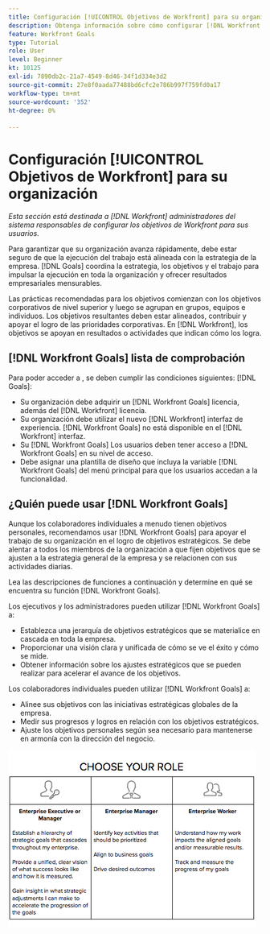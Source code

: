 ```yaml
---
title: Configuración [!UICONTROL Objetivos de Workfront] para su organización
description: Obtenga información sobre cómo configurar [!DNL Workfront Goals] para su organización, de modo que pueda asegurarse de que la ejecución del trabajo esté alineada con su estrategia.
feature: Workfront Goals
type: Tutorial
role: User
level: Beginner
kt: 10125
exl-id: 7890db2c-21a7-4549-8d46-34f1d334e3d2
source-git-commit: 27e8f0aada77488bd6cfc2e786b997f759fd0a17
workflow-type: tm+mt
source-wordcount: '352'
ht-degree: 0%

---
```


# Configuración [!UICONTROL Objetivos de Workfront] para su organización

*Esta sección está destinada a [!DNL Workfront] administradores del sistema responsables de configurar los objetivos de Workfront para sus usuarios.*

Para garantizar que su organización avanza rápidamente, debe estar seguro de que la ejecución del trabajo está alineada con la estrategia de la empresa. [!DNL   Goals] coordina la estrategia, los objetivos y el trabajo para impulsar la ejecución en toda la organización y ofrecer resultados empresariales mensurables.

Las prácticas recomendadas para los objetivos comienzan con los objetivos corporativos de nivel superior y luego se agrupan en grupos, equipos e individuos. Los objetivos resultantes deben estar alineados, contribuir y apoyar el logro de las prioridades corporativas. En [!DNL Workfront], los objetivos se apoyan en resultados o actividades que indican cómo los logra.

## [!DNL Workfront Goals] lista de comprobación

Para poder acceder a , se deben cumplir las condiciones siguientes: [!DNL   Goals]:

* Su organización debe adquirir un [!DNL Workfront Goals] licencia, además del [!DNL Workfront] licencia.
* Su organización debe utilizar el nuevo [!DNL Workfront] interfaz de experiencia. [!DNL Workfront Goals] no está disponible en el [!DNL Workfront] interfaz.
* Su [!DNL Workfront Goals] Los usuarios deben tener acceso a [!DNL Workfront Goals] en su nivel de acceso.
* Debe asignar una plantilla de diseño que incluya la variable [!DNL Workfront Goals] del menú principal para que los usuarios accedan a la funcionalidad.

## ¿Quién puede usar [!DNL Workfront Goals]

Aunque los colaboradores individuales a menudo tienen objetivos personales, recomendamos usar [!DNL Workfront Goals] para apoyar el trabajo de su organización en el logro de objetivos estratégicos. Se debe alentar a todos los miembros de la organización a que fijen objetivos que se ajusten a la estrategia general de la empresa y se relacionen con sus actividades diarias.

Lea las descripciones de funciones a continuación y determine en qué se encuentra su función [!DNL Workfront Goals].

Los ejecutivos y los administradores pueden utilizar [!DNL Workfront Goals] a:

* Establezca una jerarquía de objetivos estratégicos que se materialice en cascada en toda la empresa.
* Proporcionar una visión clara y unificada de cómo se ve el éxito y cómo se mide.
* Obtener información sobre los ajustes estratégicos que se pueden realizar para acelerar el avance de los objetivos.

Los colaboradores individuales pueden utilizar [!DNL Workfront Goals] a:

* Alinee sus objetivos con las iniciativas estratégicas globales de la empresa.
* Medir sus progresos y logros en relación con los objetivos estratégicos.
* Ajuste los objetivos personales según sea necesario para mantenerse en armonía con la dirección del negocio.

![Un gráfico de diferentes funciones para los objetivos de Workfront](assets/01-workfront-goals-choose-your-role.png)
